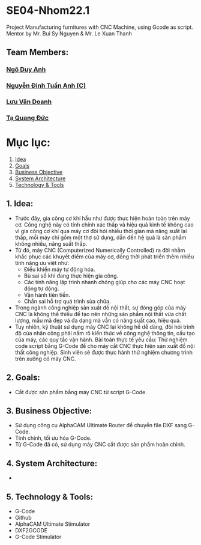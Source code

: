 # SE04-Nhom22.1
Project Manufacturing furnitures with CNC Machine, using Gcode as script. Mentor by Mr. Bui Sy Nguyen & Mr. Le Xuan Thanh

## Team Members:
### [Ngô Duy Anh](https://www.facebook.com/anh.duy.11/)
### [Nguyễn Đình Tuấn Anh (C)](https://www.facebook.com/rekt.anh/)
### [Lưu Văn Doanh](https://www.facebook.com/luu.danh.50702)
### [Tạ Quang Đức](https://www.facebook.com/duc.ta.14473)

# Mục lục:
1. [Idea](#idea)
2. [Goals](#goals)
3. [Business Objective](#business-objective)
4. [System Architecture](#system-architecture)
5. [Technology & Tools](#technology-&-tools)


## 1. Idea:
* Trước đây, gia công cơ khí hầu như được thực hiện hoàn toàn trên máy cơ. Công nghệ này có tính chính xác thấp và hiệu quả kinh tế không cao vì gia công cơ khí qua máy cơ đòi hỏi nhiều thời gian mà năng suất lại thấp, mỗi máy chỉ gồm một thợ sử dụng, dẫn đến hệ quả là sản phẩm không nhiều, năng suất thấp.
* Từ đó, máy CNC (Computerized Numerically Controlled) ra đời nhằm khắc phục các khuyết điểm của máy cơ, đồng thời phát triển thêm nhiều tính năng ưu việt như: 
  * Điều khiển máy tự động hóa.
  * Bù sai số khi đang thực hiện gia công. 
  * Các tính năng lập trình nhanh chóng giúp cho các máy CNC hoạt động tự động. 
  * Vận hành tiên tiến.
  * Chẩn sai hỗ trợ quá trình sửa chữa.
* Trong ngành công nghiệp sản xuất đồ nội thất, sự đóng góp của máy CNC là không thể thiếu để tạo nên những sản phẩm nội thất vừa chất lượng, mẫu mã đẹp và đa dạng mà vẫn có năng suất cao, hiệu quả.
* Tuy nhiên, kỹ thuật sử dụng máy CNC lại không hề dễ dàng, đòi hỏi trình độ của nhân công phải nắm rõ kiến thức về công nghệ thông tin, cấu tạo của máy, các quy tắc vận hành. Bài toán thực tế yêu cầu: Thử nghiệm code script bằng G-Code để cho máy cắt CNC thực hiện sản xuất đồ nội thất công nghiệp. Sinh viên sẽ được thực hành thử nghiệm chương trình trên xưởng có máy CNC.

## 2. Goals:
* Cắt được sản phẩm bằng máy CNC từ script G-Code.

## 3. Business Objective:
* Sử dụng công cụ AlphaCAM Ultimate Router để chuyển file DXF sang G-Code.
* Tinh chỉnh, tối ưu hóa G-Code.
* Từ G-Code đã có, sử dụng máy CNC cắt được sản phẩm hoàn chỉnh.

## 4. System Architecture:
* 

## 5. Technology & Tools:
* G-Code
* Github
* AlphaCAM Ultimate Stimulator
* DXF2GCODE
* G-Code Stimulator

